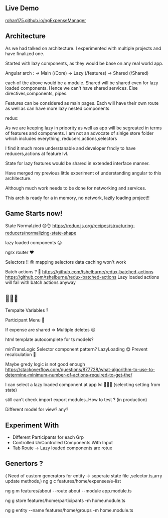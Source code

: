 ## Live Demo
[rohan175.github.io/ngExpenseManager](https://rohan175.github.io/ngExpenseManager/home)

## Architecture
As we had talked on architecture. I experimented with multiple projects and have finalized one.

Started with lazy components, as they would be base on any real world app.

Angular arch :
-> Main   (/Core)
-> Lazy   (/features)
-> Shared (/Shared)

each of the above would be a module.
Shared will be shared even for lazy loaded components.
Hence we can't have shared services. Else directives,components, pipes.

Features can be considered as main pages.
Each will have their own route as well as can have more lazy nested components

redux:

As we are keeping lazy in prioority as well as app will be segreated in terms of features and components.
I am not an advocate of sinlge store folder which includes everything, reducers,actions,selectors

I find it much more understanable and developer frndly to have reducers,actions at feature lvl.

State for lazy features would be shared in extended interface manner.

Have merged my previous little experiment of understanding angular to this architecture.

Although much work needs to be done for networking and services.

This arch is ready for a in memory, no network, lazily loading project!!

## Game Starts now!

State Normalzied 😊👌
https://redux.js.org/recipes/structuring-reducers/normalizing-state-shape

lazy loaded components 😐

ngrx router ❤

Selectors !! 😢
mapping selectors data caching won't work

Batch actions ? 🤢
https://github.com/tshelburne/redux-batched-actions
https://github.com/tshelburne/redux-batched-actions
Lazy loaded actions will fail with batch actions anyway


## 🤔🤔🤔
Tempalte Variables ?

Participant Menu 🤔

If expense are shared => Multiple deletes 😌

html template autocomplete for ts models?

minTransLogic
Selector component pattern? LazyLoading 😋
Prevent recalculation 🤔

Maybe gredy logic is not good enough
https://stackoverflow.com/questions/877728/what-algorithm-to-use-to-determine-minimum-number-of-actions-required-to-get-the/

I can select a lazy loaded component at app lvl 🤕🤒😷 (selecting setting from state)

still can't check import export modules..How to test ? (in production)

Different model for view? any?



## Experiment With
- Different Participants for each Grp
- Controlled UnControlled Components With Input
- Tab Route -> Lazy loaded components are rotue


## Genertors ?
( Need of custom generators for entity ->  seperate state file ,selector.ts,arry update methods,)
ng g c features/home/expenses/e-list

ng g m features/about --route about --module app.module.ts

ng g store features/home/participants -m home.module.ts

ng g entity --name features/home/groups -m home.module.ts

